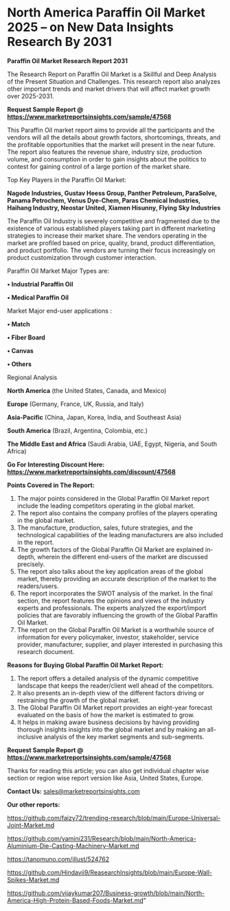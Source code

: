 # North America Paraffin Oil Market 2025 – on New Data Insights Research By 2031

<strong>Paraffin Oil Market Research Report 2031</strong>

The Research Report on Paraffin Oil Market is a Skillful and Deep Analysis of the Present Situation and Challenges. This research report also analyzes other important trends and market drivers that will affect market growth over 2025-2031.

<strong>Request Sample Report @ <a href=https://www.marketreportsinsights.com/sample/47568>https://www.marketreportsinsights.com/sample/47568</a></strong>

This Paraffin Oil market report aims to provide all the participants and the vendors will all the details about growth factors, shortcomings, threats, and the profitable opportunities that the market will present in the near future. The report also features the revenue share, industry size, production volume, and consumption in order to gain insights about the politics to contest for gaining control of a large portion of the market share.

Top Key Players in the Paraffin Oil Market:

<strong>Nagode Industries, Gustav Heess Group, Panther Petroleum, ParaSolve, Panama Petrochem, Venus Dye-Chem, Paras Chemical Industries, Haihang Industry, Neostar United, Xiamen Hisunny, Flying Sky Industries</strong>

The Paraffin Oil Industry is severely competitive and fragmented due to the existence of various established players taking part in different marketing strategies to increase their market share. The vendors operating in the market are profiled based on price, quality, brand, product differentiation, and product portfolio. The vendors are turning their focus increasingly on product customization through customer interaction.

Paraffin Oil Market Major Types are:

<strong>•  Industrial Paraffin Oil

•  Medical Paraffin Oil</strong>

Market Major end-user applications :

<strong>•  Match

•  Fiber Board

•  Canvas

•  Others</strong>

Regional Analysis

</u><strong><b>North America</b></strong> (the United States, Canada, and Mexico)

<strong><b>Europe </b></strong>(Germany, France, UK, Russia, and Italy)

<strong><b>Asia-Pacific</b></strong> (China, Japan, Korea, India, and Southeast Asia)

<strong><b>South America</b></strong> (Brazil, Argentina, Colombia, etc.)

<strong><b>The Middle East and Africa</b></strong> (Saudi Arabia, UAE, Egypt, Nigeria, and South Africa)

<strong>Go For Interesting Discount Here: <a href=https://www.marketreportsinsights.com/discount/47568>https://www.marketreportsinsights.com/discount/47568</a></strong>

<strong>Points Covered in The Report:</strong>
<ol>
  <li>The major points considered in the Global Paraffin Oil Market report include the leading competitors operating in the global market.</li>
  <li>The report also contains the company profiles of the players operating in the global market.</li>
  <li>The manufacture, production, sales, future strategies, and the technological capabilities of the leading manufacturers are also included in the report.</li>
  <li>The growth factors of the Global Paraffin Oil Market are explained in-depth, wherein the different end-users of the market are discussed precisely.</li>
  <li>The report also talks about the key application areas of the global market, thereby providing an accurate description of the market to the readers/users.</li>
  <li>The report incorporates the SWOT analysis of the market. In the final section, the report features the opinions and views of the industry experts and professionals. The experts analyzed the export/import policies that are favorably influencing the growth of the Global Paraffin Oil Market.</li>
  <li>The report on the Global Paraffin Oil Market is a worthwhile source of information for every policymaker, investor, stakeholder, service provider, manufacturer, supplier, and player interested in purchasing this research document.</li>
</ol>
<strong>Reasons for Buying Global Paraffin Oil Market Report:</strong>

<ol>
  <li>The report offers a detailed analysis of the dynamic competitive landscape that keeps the reader/client well ahead of the competitors.</li>
  <li>It also presents an in-depth view of the different factors driving or restraining the growth of the global market.</li>
  <li>The Global Paraffin Oil Market report provides an eight-year forecast evaluated on the basis of how the market is estimated to grow.</li>
  <li>It helps in making aware business decisions by having providing thorough insights insights into the global market and by making an all-inclusive analysis of the key market segments and sub-segments.</li>
</ol>
<strong>Request Sample Report @ <a href=https://www.marketreportsinsights.com/sample/47568>https://www.marketreportsinsights.com/sample/47568</a></strong>


Thanks for reading this article; you can also get individual chapter wise section or region wise report version like Asia, United States, Europe.

<strong>Contact Us:</strong>
sales@marketreportsinsights.com

<strong>Our other reports:</strong>

<a href=https://github.com/faizy72/trending-research/blob/main/Europe-Universal-Joint-Market.md>https://github.com/faizy72/trending-research/blob/main/Europe-Universal-Joint-Market.md</a>

<a href=https://github.com/yamini231/Research/blob/main/North-America-Aluminium-Die-Casting-Machinery-Market.md>https://github.com/yamini231/Research/blob/main/North-America-Aluminium-Die-Casting-Machinery-Market.md</a>

<a href=https://tanomuno.com/illust/524762>https://tanomuno.com/illust/524762</a>

<a href=https://github.com/Hindavii9/ReasearchInsights/blob/main/Europe-Wall-Spikes-Market.md>https://github.com/Hindavii9/ReasearchInsights/blob/main/Europe-Wall-Spikes-Market.md</a>

<a href=https://github.com/vijaykumar207/Business-growth/blob/main/North-America-High-Protein-Based-Foods-Market.md>https://github.com/vijaykumar207/Business-growth/blob/main/North-America-High-Protein-Based-Foods-Market.md</a>"
